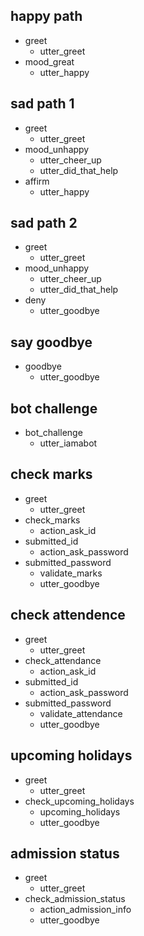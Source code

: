 ## happy path
* greet
  - utter_greet
* mood_great
  - utter_happy

## sad path 1
* greet
  - utter_greet
* mood_unhappy
  - utter_cheer_up
  - utter_did_that_help
* affirm
  - utter_happy

## sad path 2
* greet
  - utter_greet
* mood_unhappy
  - utter_cheer_up
  - utter_did_that_help
* deny
  - utter_goodbye

## say goodbye
* goodbye
  - utter_goodbye

## bot challenge
* bot_challenge
  - utter_iamabot

## check marks
* greet
  - utter_greet
* check_marks
  - action_ask_id
* submitted_id
  - action_ask_password
* submitted_password
  - validate_marks
  - utter_goodbye

## check attendence
* greet
  - utter_greet
* check_attendance
  - action_ask_id
* submitted_id
  - action_ask_password
* submitted_password
  - validate_attendance
  - utter_goodbye

## upcoming holidays
* greet
  - utter_greet
* check_upcoming_holidays
  - upcoming_holidays
  - utter_goodbye

## admission status
* greet
  - utter_greet
* check_admission_status
  - action_admission_info
  - utter_goodbye